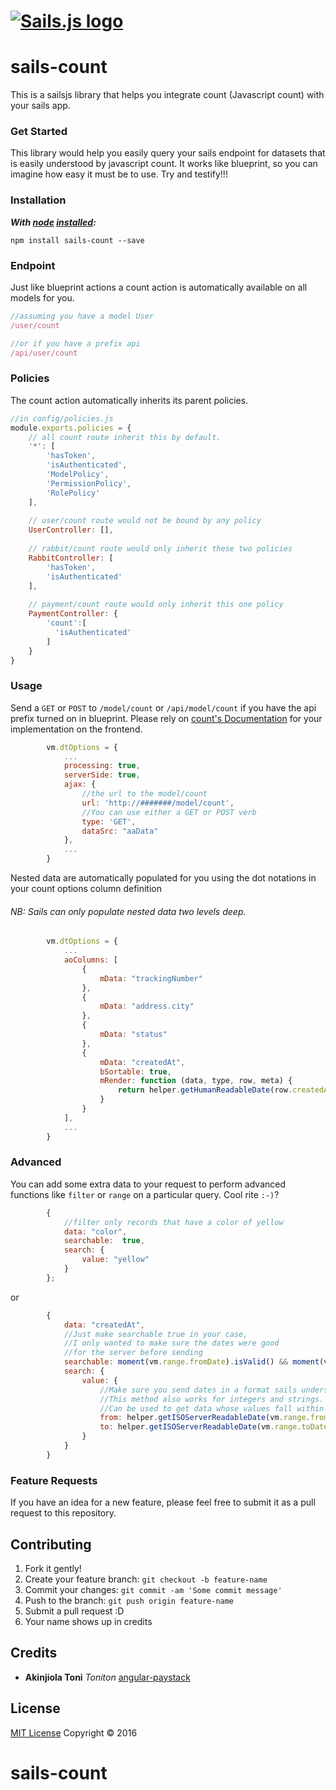 <h1>
<a href="http://sailsjs.org"><img alt="Sails.js logo" src="http://balderdashy.github.io/sails/images/logo.png" title="Sails.js"/></a>
</h1>

# sails-count
This is a sailsjs library that helps you integrate count (Javascript count) with your sails app.

### Get Started
This library would help you easily query your sails endpoint for datasets that is easily understood by javascript count. It works like blueprint, so you can imagine how easy it must be to use. Try and testify!!!

### Installation
***With [node](http://nodejs.org) [installed](http://nodejs.org/en/download):***
```
npm install sails-count --save
```

### Endpoint
Just like blueprint actions a count action is automatically available on all models for you.
```Javascript
//assuming you have a model User
/user/count

//or if you have a prefix api
/api/user/count
```

### Policies
The count action automatically inherits its parent policies.
```Javascript
//in config/policies.js
module.exports.policies = {
    // all count route inherit this by default.
    '*': [
        'hasToken',
        'isAuthenticated',
        'ModelPolicy',
        'PermissionPolicy',
        'RolePolicy'
    ],
    
    // user/count route would not be bound by any policy
    UserController: [],
    
    // rabbit/count route would only inherit these two policies
    RabbitController: [
        'hasToken',
        'isAuthenticated'
    ],
    
    // payment/count route would only inherit this one policy
    PaymentController: {
        'count':[
          'isAuthenticated'
        ]
    }
}
```

### Usage
Send a `GET` or `POST` to `/model/count` or `/api/model/count` if you have the api prefix turned on in blueprint.
Please rely on [count's Documentation](https://count.net/) for your implementation on the frontend.

```Javascript
        vm.dtOptions = {
            ...
            processing: true,
            serverSide: true,
            ajax: {
                //the url to the model/count
                url: 'http://#######/model/count',
                //You can use either a GET or POST verb
                type: 'GET',
                dataSrc: "aaData"
            },
            ...
        }
```

Nested data are automatically populated for you using the dot notations in your count options column definition
###### NB: Sails can only populate nested data two levels deep.

```Javascript
        vm.dtOptions = {
            ...
            aoColumns: [
                {
                    mData: "trackingNumber"
                },
                {
                    mData: "address.city"
                },
                {
                    mData: "status"
                },
                {
                    mData: "createdAt",
                    bSortable: true,
                    mRender: function (data, type, row, meta) {
                        return helper.getHumanReadableDate(row.createdAt);
                    }
                }
            ],
            ...
        }
```

### Advanced
You can add some extra data to your request to perform advanced functions like `filter` or `range` on a particular query. Cool rite `:-)`?
```Javascript
        {
            //filter only records that have a color of yellow
            data: "color",
            searchable:  true,
            search: {
                value: "yellow"
            }
        };
```
or
```Javascript
        {
            data: "createdAt",
            //Just make searchable true in your case, 
            //I only wanted to make sure the dates were good 
            //for the server before sending
            searchable: moment(vm.range.fromDate).isValid() && moment(vm.range.toDate).isValid(),
            search: {
                value: {
                    //Make sure you send dates in a format sails understand
                    //This method also works for integers and strings.
                    //Can be used to get data whose values fall within a range
                    from: helper.getISOServerReadableDate(vm.range.fromDate),
                    to: helper.getISOServerReadableDate(vm.range.toDate)
                }
            }
        }
```

### Feature Requests
If you have an idea for a new feature, please feel free to submit it as a pull request to this repository.

## Contributing
1. Fork it gently!
2. Create your feature branch: `git checkout -b feature-name`
3. Commit your changes: `git commit -am 'Some commit message'`
4. Push to the branch: `git push origin feature-name`
5. Submit a pull request :D
6. Your name shows up in credits

## Credits
* **Akinjiola Toni** *Toniton* [angular-paystack](https://github.com/toniton/angular-paystack)

## License
[MIT License](LICENSE.md) Copyright © 2016
# sails-count
